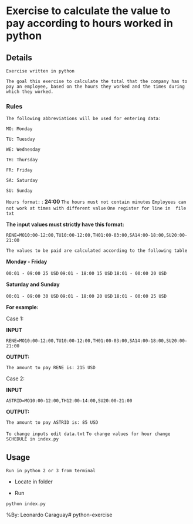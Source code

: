 # Exercise to calculate the value to pay according to hours worked in python

## Details

```Exercise written in python```

```The goal this exercise to calculate the total that the company has to pay an employee, based on the hours they worked and the times during which they worked.```

### Rules

```The following abbreviations will be used for entering data:```

`MO: Monday`

`TU: Tuesday`

`WE: Wednesday`

`TH: Thursday`

`FR: Friday`

`SA: Saturday`

`SU: Sunday`

`Hours format:` : **24:00**
`The hours must not contain minutes`
`Employees can not work at times with different value`
`One register for line in  file txt`

**The input values must strictly have this format:**

`RENE=MO10:00-12:00,TU10:00-12:00,TH01:00-03:00,SA14:00-18:00,SU20:00-21:00`

`The values to be paid are calculated according to the following table`

**Monday - Friday**

`00:01 - 09:00 25 USD`
`09:01 - 18:00 15 USD`
`18:01 - 00:00 20 USD`

**Saturday and Sunday**

`00:01 - 09:00 30 USD`
`09:01 - 18:00 20 USD`
`18:01 - 00:00 25 USD`

**For example:**

Case 1:

**INPUT**

`RENE=MO10:00-12:00,TU10:00-12:00,TH01:00-03:00,SA14:00-18:00,SU20:00-21:00`

**OUTPUT:**

`The amount to pay RENE is: 215 USD`

Case 2:

**INPUT**

`ASTRID=MO10:00-12:00,TH12:00-14:00,SU20:00-21:00`

**OUTPUT:**

`The amount to pay ASTRID is: 85 USD`

`To change inputs edit data.txt`
`To change values for hour change SCHEDULE in index.py`

## Usage

`Run in python 2 or 3 from terminal`

- Locate in folder

- Run

`python index.py`

%By: Leonardo Caraguay# python-exercise
